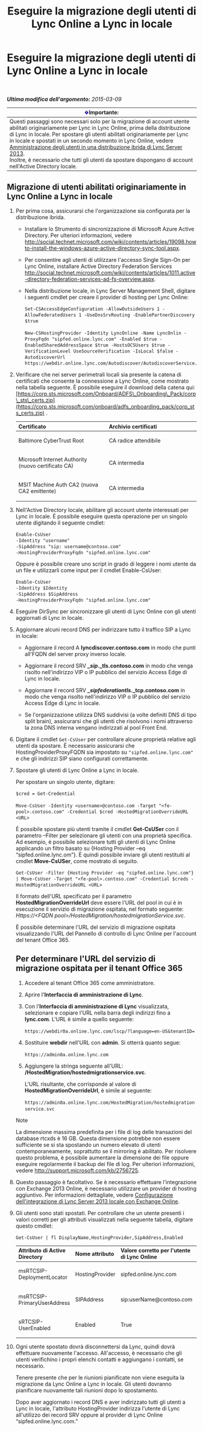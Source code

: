 ﻿---
title: Eseguire la migrazione degli utenti di Lync Online a Lync in locale
TOCTitle: Eseguire la migrazione degli utenti di Lync Online a Lync in locale
ms:assetid: 0e29605b-db2d-4cbf-b6a9-15db6b9fdabc
ms:mtpsurl: https://technet.microsoft.com/it-it/library/Dn689115(v=OCS.15)
ms:contentKeyID: 62247331
ms.date: 08/24/2015
mtps_version: v=OCS.15
ms.translationtype: HT
---

# Eseguire la migrazione degli utenti di Lync Online a Lync in locale

 

_**Ultima modifica dell'argomento:** 2015-03-09_

<table>
<thead>
<tr class="header">
<th><img src="images/Gg412908.important(OCS.15).gif" title="important" alt="important" />Importante:</th>
</tr>
</thead>
<tbody>
<tr class="odd">
<td>Questi passaggi sono necessari solo per la migrazione di account utente abilitati originariamente per Lync in Lync Online, prima della distribuzione di Lync in locale. Per spostare gli utenti abilitati originariamente per Lync in locale e spostati in un secondo momento in Lync Online, vedere <a href="lync-server-2013-administering-users-in-a-hybrid-deployment.md">Amministrazione degli utenti in una distribuzione ibrida di Lync Server 2013</a>.<br />
Inoltre, è necessario che tutti gli utenti da spostare dispongano di account nell'Active Directory locale.</td>
</tr>
</tbody>
</table>


## Migrazione di utenti abilitati originariamente in Lync Online a Lync in locale

1.  Per prima cosa, assicurarsi che l'organizzazione sia configurata per la distribuzione ibrida.
    
      - Installare lo Strumento di sincronizzazione di Microsoft Azure Active Directory. Per ulteriori informazioni, vedere <http://social.technet.microsoft.com/wiki/contents/articles/19098.howto-install-the-windows-azure-active-directory-sync-tool.aspx>.
    
      - Per consentire agli utenti di utilizzare l'accesso Single Sign-On per Lync Online, installare Active Directory Federation Services <http://social.technet.microsoft.com/wiki/contents/articles/1011.active-directory-federation-services-ad-fs-overview.aspx>.
    
      - Nella distribuzione locale, in Lync Server Management Shell, digitare i seguenti cmdlet per creare il provider di hosting per Lync Online:
        
            Set-CSAccessEdgeConfiguration -AllowOutsideUsers 1 -AllowFederatedUsers 1 -UseDnsSrvRouting -EnablePartnerDiscovery $true
        
            New-CSHostingProvider -Identity LyncOnline -Name LyncOnlin -ProxyFqdn "sipfed.online.lync.com" -Enabled $true -EnabledSharedAddressSpace $true -HostsOCSUsers $true -VerificationLevel UseSourceVerification -IsLocal $false -AutodiscoverUrl https://webdir.online.lync.com/Autodiscover/AutodiscoverService.svc/root

2.  Verificare che nei server perimetrali locali sia presente la catena di certificati che consente la connessione a Lync Online, come mostrato nella tabella seguente. È possibile eseguire il download della catena qui: [https://corp.sts.microsoft.com/Onboard/ADFS\_Onboarding\_Pack/corp\_sts\_certs.zip](https://corp.sts.microsoft.com/onboard/adfs_onboarding_pack/corp_sts_certs.zip) .
    
    
    <table>
    <colgroup>
    <col style="width: 50%" />
    <col style="width: 50%" />
    </colgroup>
    <thead>
    <tr class="header">
    <th>Certificato</th>
    <th>Archivio certificati</th>
    </tr>
    </thead>
    <tbody>
    <tr class="odd">
    <td><p>Baltimore CyberTrust Root</p></td>
    <td><p>CA radice attendibile</p></td>
    </tr>
    <tr class="even">
    <td><p>Microsoft Internet Authority (nuovo certificato CA)</p></td>
    <td><p>CA intermedia</p></td>
    </tr>
    <tr class="odd">
    <td><p>MSIT Machine Auth CA2 (nuova CA2 emittente)</p></td>
    <td><p>CA intermedia</p></td>
    </tr>
    </tbody>
    </table>


3.  Nell'Active Directory locale, abilitare gli account utente interessati per Lync in locale. È possibile eseguire questa operazione per un singolo utente digitando il seguente cmdlet:
    
        Enable-CsUser
        -Identity "username" 
        -SipAddress "sip: username@contoso.com"
        -HostingProviderProxyFqdn "sipfed.online.lync.com"
    
    Oppure è possibile creare uno script in grado di leggere i nomi utente da un file e utilizzarli come input per il cmdlet Enable-CsUser:
    
        Enable-CsUser
        -Identity $Identity 
        -SipAddress $SipAddress 
        -HostingProviderProxyFqdn "sipfed.online.lync.com"

4.  Eseguire DirSync per sincronizzare gli utenti di Lync Online con gli utenti aggiornati di Lync in locale.

5.  Aggiornare alcuni record DNS per indirizzare tutto il traffico SIP a Lync in locale:
    
      - Aggiornare il record A **lyncdiscover.contoso.com** in modo che punti all'FQDN del server proxy inverso locale.
    
      - Aggiornare il record SRV ***\_sip*.\_tls.contoso.com** in modo che venga risolto nell'indirizzo VIP o IP pubblico del servizio Access Edge di Lync in locale.
    
      - Aggiornare il record SRV ***\_sipfederationtls*.\_tcp.contoso.com** in modo che venga risolto nell'indirizzo VIP o IP pubblico del servizio Access Edge di Lync in locale.
    
      - Se l'organizzazione utilizza DNS suddivisi (a volte definiti DNS di tipo split brain), assicurarsi che gli utenti che risolvono i nomi attraverso la zona DNS interna vengano indirizzati al pool Front End.

6.  Digitare il cmdlet `Get-CsUser` per controllare alcune proprietà relative agli utenti da spostare. È necessario assicurarsi che HostingProviderProxyFQDN sia impostato su `"sipfed.online.lync.com"` e che gli indirizzi SIP siano configurati correttamente.

7.  Spostare gli utenti di Lync Online a Lync in locale.
    
    Per spostare un singolo utente, digitare:
    
        $cred = Get-Credential
    
        Move-CsUser -Identity <username>@contoso.com -Target "<fe-pool>.contoso.com" -Credential $cred -HostedMigrationOverrideURL <URL>
    
    È possibile spostare più utenti tramite il cmdlet **Get-CsUSer** con il parametro –Filter per selezionare gli utenti con una proprietà specifica. Ad esempio, è possibile selezionare tutti gli utenti di Lync Online applicando un filtro basato su {Hosting Provider –eq “sipfed.online.lync.om”}. È quindi possibile inviare gli utenti restituiti al cmdlet **Move-CsUSer**, come mostrato di seguito.
    
        Get-CsUser -Filter {Hosting Provider -eq "sipfed.online.lync.com"} | Move-CsUser -Target "<fe-pool>.contoso.com" -Credential $creds -HostedMigrationOverrideURL <URL>
    
    Il formato dell'URL specificato per il parametro **HostedMigrationOverrideUrl** deve essere l'URL del pool in cui è in esecuzione il servizio di migrazione ospitata, nel formato seguente: *Https://\<FQDN pool\>/HostedMigration/hostedmigrationService.svc*.
    
    È possibile determinare l'URL del servizio di migrazione ospitata visualizzando l'URL del Pannello di controllo di Lync Online per l'account del tenant Office 365.
    
    ## Per determinare l'URL del servizio di migrazione ospitata per il tenant Office 365
    
    1.  Accedere al tenant Office 365 come amministratore.
    
    2.  Aprire l'**Interfaccia di amministrazione di Lync**.
    
    3.  Con l'**Interfaccia di amministrazione di Lync** visualizzata, selezionare e copiare l'URL nella barra degli indirizzi fino a **lync.com**. L'URL è simile a quello seguente:
        
        `https://webdir0a.online.lync.com/lscp/?language=en-US&tenantID=`
    
    4.  Sostituire **webdir** nell'URL con **admin**. Si otterrà quanto segue:
        
        `https://admin0a.online.lync.com`
    
    5.  Aggiungere la stringa seguente all'URL: **/HostedMigration/hostedmigrationservice.svc**.
        
        L'URL risultante, che corrisponde al valore di **HostedMigrationOverrideUrl**, è simile al seguente:
        
        `https://admin0a.online.lync.com/HostedMigration/hostedmigrationservice.svc`
    

    > [!NOTE]
    > La dimensione massima predefinita per i file di log delle transazioni del database rtcxds è 16 GB. Questa dimensione potrebbe non essere sufficiente se si sta spostando un numero elevato di utenti contemporaneamente, soprattutto se il mirroring è abilitato. Per risolvere questo problema, è possibile aumentare la dimensione dei file oppure eseguire regolarmente il backup dei file di log. Per ulteriori informazioni, vedere <A class=uri href="http://support.microsoft.com/kb/2756725">http://support.microsoft.com/kb/2756725</A>.



8.  Questo passaggio è facoltativo. Se è necessario effettuare l'integrazione con Exchange 2013 Online, è necessario utilizzare un provider di hosting aggiuntivo. Per informazioni dettagliate, vedere [Configurazione dell'integrazione di Lync Server 2013 locale con Exchange Online](lync-server-2013-configuring-on-premises-lync-server-integration-with-exchange-online.md).

9.  Gli utenti sono stati spostati. Per controllare che un utente presenti i valori corretti per gli attributi visualizzati nella seguente tabella, digitare questo cmdlet:
    
        Get-CsUser | fl DisplayName,HostingProvider,SipAddress,Enabled
    
    
    <table>
    <colgroup>
    <col style="width: 25%" />
    <col style="width: 25%" />
    <col style="width: 25%" />
    <col style="width: 25%" />
    </colgroup>
    <thead>
    <tr class="header">
    <th>Attributo di Active Directory</th>
    <th>Nome attributo</th>
    <th>Valore corretto per l'utente di Lync Online</th>
    <th>Valore corretto per gli utenti di Lync in locale</th>
    </tr>
    </thead>
    <tbody>
    <tr class="odd">
    <td><p>msRTCSIP-DeploymentLocator</p></td>
    <td><p>HostingProvider</p></td>
    <td><p>sipfed.online.lync.com</p></td>
    <td><p>SRV:</p></td>
    </tr>
    <tr class="even">
    <td><p>msRTCSIP-PrimaryUserAddress</p></td>
    <td><p>SIPAddress</p></td>
    <td><p>sip:userName@contoso.com</p></td>
    <td><p>sip:userName@contoso.com</p></td>
    </tr>
    <tr class="odd">
    <td><p>sRTCSIP-UserEnabled</p></td>
    <td><p>Enabled</p></td>
    <td><p>True</p></td>
    <td><p>True</p></td>
    </tr>
    </tbody>
    </table>


10. Ogni utente spostato dovrà disconnettersi da Lync, quindi dovrà effettuare nuovamente l'accesso. All'accesso, è necessario che gli utenti verifichino i propri elenchi contatti e aggiungano i contatti, se necessario.
    
    Tenere presente che per le riunioni pianificate non viene eseguita la migrazione da Lync Online a Lync in locale. Gli utenti dovranno pianificare nuovamente tali riunioni dopo lo spostamento.
    
    Dopo aver aggiornato i record DNS e aver indirizzato tutti gli utenti a Lync in locale, l'attributo HostingProvider indirizza l'utente di Lync all'utilizzo dei record SRV oppure al provider di Lync Online “sipfed.online.lync.com.”

